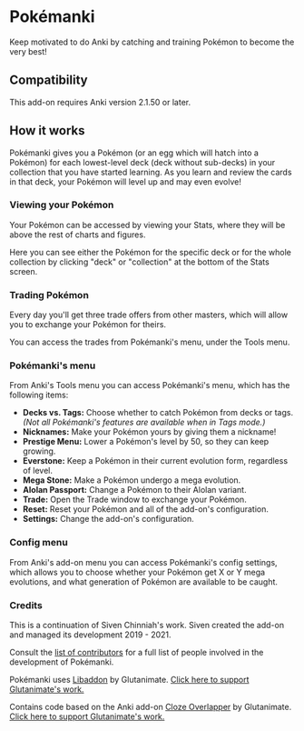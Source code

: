 # Pokémanki

Keep motivated to do Anki by catching and training Pokémon to become the very best!

## Compatibility

This add-on requires Anki version 2.1.50 or later.

## How it works

Pokémanki gives you a Pokémon (or an egg which will hatch into a Pokémon) for each lowest-level deck (deck without
sub-decks) in your collection that you have started learning. As you learn and review the cards in that deck, your
Pokémon will level up and may even evolve!

### Viewing your Pokémon

Your Pokémon can be accessed by viewing your Stats, where they will be above the rest of charts and figures.

Here you can see either the Pokémon for the specific deck or for the whole collection by clicking "deck" or "collection"
at the bottom of the Stats screen.

### Trading Pokémon

Every day you'll get three trade offers from other masters, which will allow you to exchange your Pokémon for theirs.

You can access the trades from Pokémanki's menu, under the Tools menu.

### Pokémanki's menu

From Anki's Tools menu you can access Pokémanki's menu, which has the following items:

- **Decks vs. Tags:** Choose whether to catch Pokémon from decks or tags. *(Not all Pokémanki's features are available
  when in Tags mode.)*
- **Nicknames:** Make your Pokémon yours by giving them a nickname!
- **Prestige Menu:** Lower a Pokémon's level by 50, so they can keep growing.
- **Everstone:** Keep a Pokémon in their current evolution form, regardless of level.
- **Mega Stone:** Make a Pokémon undergo a mega evolution.
- **Alolan Passport:** Change a Pokémon to their Alolan variant.
- **Trade:** Open the Trade window to exchange your Pokémon.
- **Reset:** Reset your Pokémon and all of the add-on's configuration.
- **Settings:** Change the add-on's configuration.

### Config menu

From Anki's add-on menu you can access Pokémanki's config settings, which allows you to choose whether your Pokémon
get X or Y mega evolutions, and what generation of Pokémon are available to be caught.

### Credits

This is a continuation of Siven Chinniah's work.
Siven created the add-on and managed its development 2019 - 2021.

Consult the [list of contributors](https://github.com/zjosua/Pokemanki/graphs/contributors) for a full list of people
involved in the development of Pokémanki.

Pokémanki uses [Libaddon](https://github.com/glutanimate/anki-libaddon/) by Glutanimate.
[Click here to support Glutanimate's work.](https://glutanimate.com/support-my-work/)

Contains code based on the Anki add-on [Cloze Overlapper](https://github.com/glutanimate/cloze-overlapper/) by Glutanimate.
[Click here to support Glutanimate's work.](https://glutanimate.com/support-my-work/)
